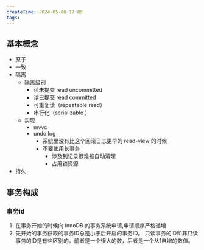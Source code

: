 ```yaml
---
createTime: 2024-05-08 17:09
tags:
---
```

## 基本概念
- 原子
- 一致
- 隔离
	- 隔离级别
		- 读未提交 read uncommitted
		- 读已提交 read committed
		- 可重复读（repeatable read）
		- 串行化（serializable ）
	- 实现
		- mvvc
		- undo log
			- 系统里没有比这个回滚日志更早的 read-view 的时候
			- 不要使用长事务
				 - 涉及到记录很难被自动清理
				 - 占用锁资源
- 持久

## 事务构成

### 事务id

1. 在事务开始的时候向 InnoDB 的事务系统申请,申请顺序严格递增
2. 先开始的事务获取的事务ID总是小于后开启的事务ID。 只读事务的ID和非只读事务的ID是有些区别的。前者是一个很大的数，后者是一个从1自增的数值。

